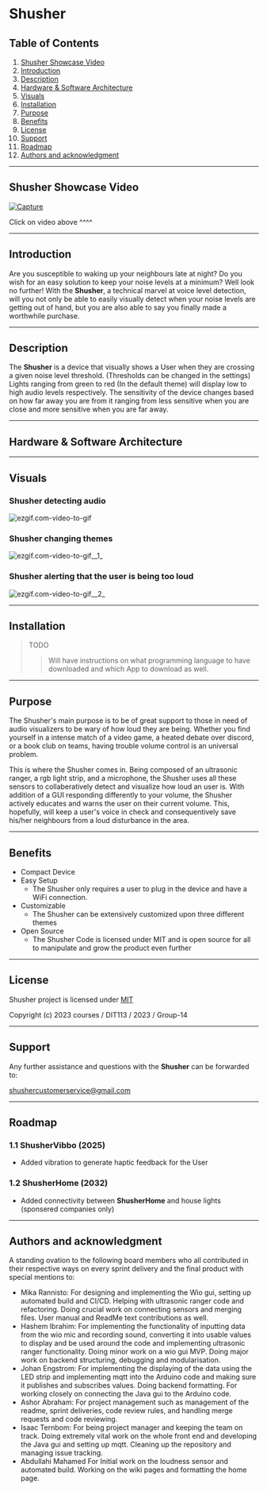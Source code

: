 # Shusher

## Table of Contents

1. [Shusher Showcase Video](#shusher-showcase-video)
2. [Introduction](#introduction)
3. [Description](#description)
4. [Hardware & Software Architecture](#hardware-&-software-architecture)
5. [Visuals](#visuals)
6. [Installation](#installation)
7. [Purpose](#purpose)
8. [Benefits](#benefits)
9. [License](#license)
10. [Support](#support)
11. [Roadmap](#roadmap)
12. [Authors and acknowledgment](#authors-and-acknowledgment) 

---

## Shusher Showcase Video

[![Capture](/uploads/65ade24ef1675763dde1934d9db75aa0/Capture.PNG)](https://www.youtube.com/watch?v=n39D97m3lp4)

Click on video above ^^^^

---

## Introduction
Are you susceptible to waking up your neighbours late at night? Do you wish for an easy solution to keep your noise levels at a minimum? Well look no further! With the **Shusher**, a technical marvel at voice level detection, will you not only be able to easily visually detect when your noise levels are getting out of hand, but you are also able to say you finally made a worthwhile purchase. 

---

## Description
The **Shusher** is a device that visually shows a User when they are crossing a given noise level threshold. (Thresholds can be changed in the settings) Lights ranging from green to red (In the default theme) will display low to high audio levels respectively. The sensitivity of the device changes based on how far away you are from it ranging from less sensitive when you are close and more sensitive when you are far away.

---

## Hardware & Software Architecture

---

## Visuals

### Shusher detecting audio
![ezgif.com-video-to-gif](/uploads/edf9dde10f6efb3528ee197de6780af4/ezgif.com-video-to-gif.gif)

### Shusher changing themes
![ezgif.com-video-to-gif__1_](/uploads/6cccd9b40bd454f276159119810e86ce/ezgif.com-video-to-gif__1_.gif)

### Shusher alerting that the user is being too loud
![ezgif.com-video-to-gif__2_](/uploads/0f814d16feb1fee6de77345c28ed1049/ezgif.com-video-to-gif__2_.gif)

---

## Installation
>TODO
>>Will have instructions on what programming language to have downloaded and which App to download as well. 

---

## Purpose

The Shusher's main purpose is to be of great support to those in need of audio visualizers to be wary of how loud they are being. Whether you find yourself in a intense match of a video game, a heated debate over discord, or a book club on teams, having trouble volume control is an universal problem. 

This is where the Shusher comes in. Being composed of an ultrasonic ranger, a rgb light strip, and a microphone, the Shusher uses all these sensors to collaberatively detect and visualize how loud an user is. With addition of a GUI responding differently to your volume, the Shusher actively educates and warns the user on their current volume. This, hopefully, will keep a user's voice in check and consequentively save his/her neighbours from a loud disturbance in the area.

---

## Benefits
- Compact Device
- Easy Setup
  - The Shusher only requires a user to plug in the device and have a WiFi connection.
- Customizable
  - The Shusher can be extensively customized upon three different themes
- Open Source
  - The Shusher Code is licensed under MIT and is open source for all to manipulate and grow the product even further

---

## License

Shusher project is licensed under [MIT](https://git.chalmers.se/courses/dit113/2023/group-14/shusher/-/blob/ReadMe-updates/LICENSE)  

Copyright (c) 2023 courses / DIT113 / 2023 / Group-14

---

## Support
Any further assistance and questions with the **Shusher** can be forwarded to:

shushercustomerservice@gmail.com

---

## Roadmap

### **1.1** ShusherVibbo (2025)
- Added vibration to generate haptic feedback for the User

### **1.2** ShusherHome (2032)
- Added connectivity between **ShusherHome** and house lights (sponsered companies only)

---

## Authors and acknowledgment

A standing ovation to the following board members who all contributed in their respective ways on every sprint delivery and the final product with special mentions to:
- Mika Rannisto:
  For designing and implementing the Wio gui, setting up automated build and CI/CD. Helping with ultrasonic ranger code and refactoring. Doing crucial work on connecting sensors and merging files. User manual and ReadMe text contributions as well. 
- Hashem Ibrahim:
  For implementing the functionality of inputting data from the wio mic and recording sound, converting it into usable values to display and be used around the code and implementing ultrasonic ranger functionality. Doing minor work on a wio gui MVP. Doing major work on backend structuring, debugging and modularisation.
- Johan Engstrom:
  For implementing the displaying of the data using the LED strip and implementing mqtt into the Arduino code and making sure it publishes and subscribes values. Doing backend formatting. For working closely on connecting the Java gui to the Arduino code.
- Ashor Abraham:
  For project management such as management of the readme, sprint deliveries, code review rules, and handling merge requests and code reviewing. 
- Isaac Ternbom:
  For being project manager and keeping the team on track. Doing extremely vital work on the whole front end and developing the Java gui and setting up mqtt. Cleaning up the repository and managing issue tracking.
- Abdullahi Mahamed
  For Initial work on the loudness sensor and automated build. Working on the wiki pages and formatting the home page.
